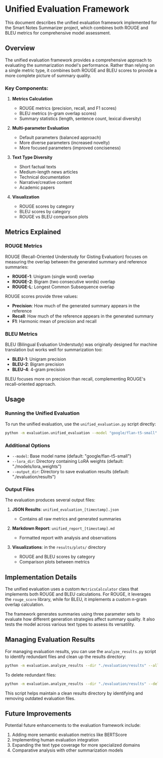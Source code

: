 # Unified Evaluation Framework

This document describes the unified evaluation framework implemented for the Smart Notes Summarizer project, which combines both ROUGE and BLEU metrics for comprehensive model assessment.

## Overview

The unified evaluation framework provides a comprehensive approach to evaluating the summarization model's performance. Rather than relying on a single metric type, it combines both ROUGE and BLEU scores to provide a more complete picture of summary quality.

### Key Components:

1. **Metrics Calculation**
   - ROUGE metrics (precision, recall, and F1 scores)
   - BLEU metrics (n-gram overlap scores)
   - Summary statistics (length, sentence count, lexical diversity)

2. **Multi-parameter Evaluation**
   - Default parameters (balanced approach)
   - More diverse parameters (increased novelty)
   - More focused parameters (improved conciseness)

3. **Text Type Diversity**
   - Short factual texts
   - Medium-length news articles
   - Technical documentation
   - Narrative/creative content
   - Academic papers

4. **Visualization**
   - ROUGE scores by category
   - BLEU scores by category
   - ROUGE vs BLEU comparison plots

## Metrics Explained

### ROUGE Metrics

ROUGE (Recall-Oriented Understudy for Gisting Evaluation) focuses on measuring the overlap between the generated summary and reference summaries:

- **ROUGE-1**: Unigram (single word) overlap
- **ROUGE-2**: Bigram (two consecutive words) overlap
- **ROUGE-L**: Longest Common Subsequence overlap

ROUGE scores provide three values:
- **Precision**: How much of the generated summary appears in the reference
- **Recall**: How much of the reference appears in the generated summary
- **F1**: Harmonic mean of precision and recall

### BLEU Metrics

BLEU (Bilingual Evaluation Understudy) was originally designed for machine translation but works well for summarization too:

- **BLEU-1**: Unigram precision
- **BLEU-2**: Bigram precision
- **BLEU-4**: 4-gram precision

BLEU focuses more on precision than recall, complementing ROUGE's recall-oriented approach.

## Usage

### Running the Unified Evaluation

To run the unified evaluation, use the `unified_evaluation.py` script directly:

```bash
python -m evaluation.unified_evaluation --model "google/flan-t5-small" --lora_dir "./models/lora_weights" --output_dir "./evaluation/results"
```

### Additional Options

- `--model`: Base model name (default: "google/flan-t5-small")
- `--lora_dir`: Directory containing LoRA weights (default: "./models/lora_weights")
- `--output_dir`: Directory to save evaluation results (default: "./evaluation/results")

### Output Files

The evaluation produces several output files:

1. **JSON Results**: `unified_evaluation_[timestamp].json`
   - Contains all raw metrics and generated summaries

2. **Markdown Report**: `unified_report_[timestamp].md`
   - Formatted report with analysis and observations

3. **Visualizations**: in the `results/plots/` directory
   - ROUGE and BLEU scores by category
   - Comparison plots between metrics

## Implementation Details

The unified evaluation uses a custom `MetricsCalculator` class that implements both ROUGE and BLEU calculations. For ROUGE, it leverages the `rouge_score` library, while for BLEU, it implements a custom n-gram overlap calculation.

The framework generates summaries using three parameter sets to evaluate how different generation strategies affect summary quality. It also tests the model across various text types to assess its versatility.

## Managing Evaluation Results

For managing evaluation results, you can use the `analyze_results.py` script to identify redundant files and clean up the results directory:

```bash
python -m evaluation.analyze_results --dir "./evaluation/results" --all
```

To delete redundant files:

```bash
python -m evaluation.analyze_results --dir "./evaluation/results" --delete
```

This script helps maintain a clean results directory by identifying and removing outdated evaluation files.

## Future Improvements

Potential future enhancements to the evaluation framework include:

1. Adding more semantic evaluation metrics like BERTScore
2. Implementing human evaluation integration
3. Expanding the text type coverage for more specialized domains
4. Comparative analysis with other summarization models